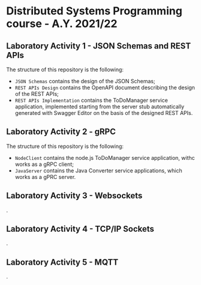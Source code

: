 # Distributed Systems Programming course - A.Y. 2021/22 

## Laboratory Activity 1 - JSON Schemas and REST APIs

The structure of this repository is the following:
  - `JSON Schemas` contains the design of the JSON Schemas;
  - `REST APIs Design` contains the OpenAPI document describing the design of the REST APIs;
  - `REST APIs Implementation` contains the ToDoManager service application, implemented starting from the server stub automatically generated with Swagger Editor on the basis of the designed REST APIs.

## Laboratory Activity 2 - gRPC

The structure of this repository is the following:
 - `NodeClient` contains the node.js ToDoManager service application, withc works as a gRPC client;
 - `JavaServer` contains the Java Converter service applications, which works as a gPRC server.

 ## Laboratory Activity 3 - Websockets

.

 ## Laboratory Activity 4 - TCP/IP Sockets

.

 ## Laboratory Activity 5 - MQTT
 
 .